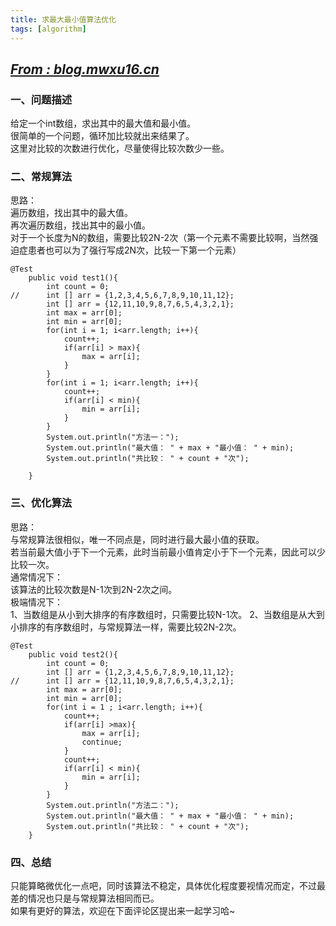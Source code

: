 ```yaml
---
title: 求最大最小值算法优化
tags: [algorithm]
---
```

## *[From : blog.mwxu16.cn](http://blog.mwxu16.cn)* 
### 一、问题描述
给定一个int数组，求出其中的最大值和最小值。  
很简单的一个问题，循环加比较就出来结果了。  
这里对比较的次数进行优化，尽量使得比较次数少一些。
<!--more-->
### 二、常规算法
思路：  
遍历数组，找出其中的最大值。  
再次遍历数组，找出其中的最小值。  
对于一个长度为N的数组，需要比较2N-2次（第一个元素不需要比较啊，当然强迫症患者也可以为了强行写成2N次，比较一下第一个元素）  
	
	@Test
		public void test1(){
			int count = 0;
	//		int [] arr = {1,2,3,4,5,6,7,8,9,10,11,12};
			int [] arr = {12,11,10,9,8,7,6,5,4,3,2,1};
			int max = arr[0];
			int min = arr[0];
			for(int i = 1; i<arr.length; i++){
				count++;
				if(arr[i] > max){
					max = arr[i];
				}
			}
			for(int i = 1; i<arr.length; i++){
				count++;
				if(arr[i] < min){
					min = arr[i];
				}
			}
			System.out.println("方法一：");
			System.out.println("最大值： " + max + "最小值： " + min);
			System.out.println("共比较： " + count + "次");
			
		}
### 三、优化算法
思路：  
与常规算法很相似，唯一不同点是，同时进行最大最小值的获取。  
若当前最大值小于下一个元素，此时当前最小值肯定小于下一个元素，因此可以少比较一次。  
通常情况下：  
该算法的比较次数是N-1次到2N-2次之间。  
极端情况下：  
1、当数组是从小到大排序的有序数组时，只需要比较N-1次。
2、当数组是从大到小排序的有序数组时，与常规算法一样，需要比较2N-2次。  

	@Test
		public void test2(){
			int count = 0;
			int [] arr = {1,2,3,4,5,6,7,8,9,10,11,12};
	//		int [] arr = {12,11,10,9,8,7,6,5,4,3,2,1};
			int max = arr[0];
			int min = arr[0];
			for(int i = 1 ; i<arr.length; i++){
				count++;
				if(arr[i] >max){
					max = arr[i];
					continue;
				}
				count++;
				if(arr[i] < min){
					min = arr[i];
				}
			}
			System.out.println("方法二：");
			System.out.println("最大值： " + max + "最小值： " + min);
			System.out.println("共比较： " + count + "次");
		}
### 四、总结
只能算略微优化一点吧，同时该算法不稳定，具体优化程度要视情况而定，不过最差的情况也只是与常规算法相同而已。  
如果有更好的算法，欢迎在下面评论区提出来一起学习哈~